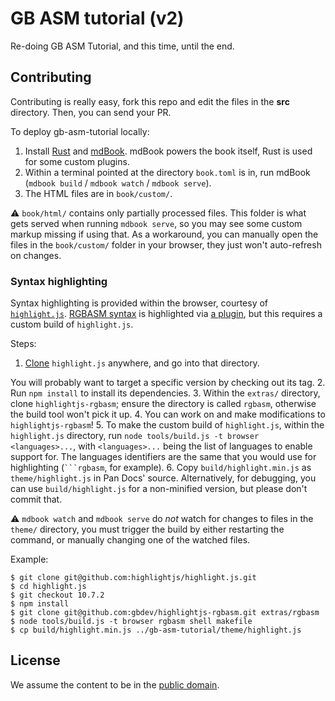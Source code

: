 # GB ASM tutorial (v2)

Re-doing GB ASM Tutorial, and this time, until the end.

## Contributing 

Contributing is really easy, fork this repo and edit the files in the **src** directory. Then, you can send your PR.

To deploy gb-asm-tutorial locally:

1. Install [Rust](https://www.rust-lang.org/tools/install) and [mdBook](https://github.com/rust-lang/mdBook#readme).
  mdBook powers the book itself, Rust is used for some custom plugins.
2. Within a terminal pointed at the directory `book.toml` is in, run mdBook (`mdbook build` / `mdbook watch` / `mdbook serve`).
3. The HTML files are in `book/custom/`.

  ⚠️ `book/html/` contains only partially processed files.
  This folder is what gets served when running `mdbook serve`, so you may see some custom markup missing if using that.
  As a workaround, you can manually open the files in the `book/custom/` folder in your browser, they just won't auto-refresh on changes.

### Syntax highlighting

Syntax highlighting is provided within the browser, courtesy of [`highlight.js`](https://github.com/highlightjs/highlight.js).
[RGBASM syntax](https://rgbds.gbdev.io/docs/rgbasm.5) is highlighted via [a plugin](https://github.com/gbdev/highlightjs-rgbasm), but this requires a custom build of `highlight.js`.

Steps:

1. [Clone](https://docs.github.com/en/github/getting-started-with-github/getting-started-with-git/about-remote-repositories) `highlight.js` anywhere, and go into that directory.

  You will probably want to target a specific version by checking out its tag.
2. Run `npm install` to install its dependencies.
3. Within the `extras/` directory, clone `highlightjs-rgbasm`; ensure the directory is called `rgbasm`, otherwise the build tool won't pick it up.
4. You can work on and make modifications to `highlightjs-rgbasm`!
5. To make the custom build of `highlight.js`, within the `highlight.js` directory, run `node tools/build.js -t browser <languages>...`, with `<languages>...` being the list of languages to enable support for.
  The languages identifiers are the same that you would use for highlighting (` ```rgbasm `, for example).
6. Copy `build/highlight.min.js` as `theme/highlight.js` in Pan Docs' source.
  Alternatively, for debugging, you can use `build/highlight.js` for a non-minified version, but please don't commit that.

  ⚠️ `mdbook watch` and `mdbook serve` do *not* watch for changes to files in the `theme/` directory, you must trigger the build by either restarting the command, or manually changing one of the watched files.

Example:

```console
$ git clone git@github.com:highlightjs/highlight.js.git
$ cd highlight.js
$ git checkout 10.7.2
$ npm install
$ git clone git@github.com:gbdev/highlightjs-rgbasm.git extras/rgbasm
$ node tools/build.js -t browser rgbasm shell makefile
$ cp build/highlight.min.js ../gb-asm-tutorial/theme/highlight.js
```

## License

We assume the content to be in the [public domain](LICENSE).
